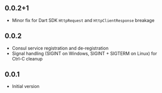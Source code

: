 ## 0.0.2+1

- Minor fix for Dart SDK `HttpRequest` and `HttpClientResponse` breakage

## 0.0.2

- Consul service registration and de-registration
- Signal handling (SIGINT on Windows, SIGINT + SIGTERM on Linux) for Ctrl-C cleanup

## 0.0.1

- Initial version
